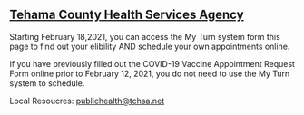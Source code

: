 ## [Tehama County Health Services Agency](https://www.tehamacohealthservices.net/covid-19/covid-vaccine/)

Starting February 18,2021, you can access the My Turn system form this page to find out your elibility AND schedule your own appointments online.

If you have previously filled out the COVID-19 Vaccine Appointment Request Form online prior to February 12, 2021, you do not need to use the My Turn system to schedule.

Local Resoucres:
[publichealth@tchsa.net](publichealth@tchsa.net)
